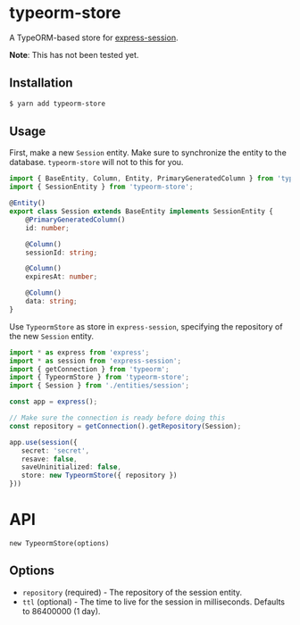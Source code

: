 # typeorm-store
A TypeORM-based store for [express-session](https://github.com/expressjs/session).

**Note**: This has not been tested yet.

## Installation
```bash
$ yarn add typeorm-store
```

## Usage
First, make a new `Session` entity. Make sure to synchronize the entity to the database. `typeorm-store` will not to this for you.
```typescript
import { BaseEntity, Column, Entity, PrimaryGeneratedColumn } from 'typeorm';
import { SessionEntity } from 'typeorm-store';

@Entity()
export class Session extends BaseEntity implements SessionEntity {
    @PrimaryGeneratedColumn()
    id: number;

    @Column()
    sessionId: string;

    @Column()
    expiresAt: number;

    @Column()
    data: string;
}
```

Use `TypeormStore` as store in `express-session`, specifying the repository of the new `Session` entity.
```typescript
import * as express from 'express';
import * as session from 'express-session';
import { getConnection } from 'typeorm';
import { TypeormStore } from 'typeorm-store';
import { Session } from './entities/session';

const app = express();

// Make sure the connection is ready before doing this
const repository = getConnection().getRepository(Session);

app.use(session({
   secret: 'secret',
   resave: false,
   saveUninitialized: false,
   store: new TypeormStore({ repository })
}))
```

# API
`new TypeormStore(options)`

## Options
* `repository` (required) - The repository of the session entity.
* `ttl` (optional) - The time to live for the session in milliseconds. Defaults to 86400000 (1 day).
